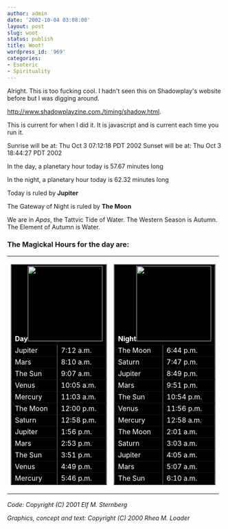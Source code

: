 ```yaml
---
author: admin
date: '2002-10-04 03:08:00'
layout: post
slug: woot
status: publish
title: Woot!
wordpress_id: '969'
categories:
- Esoteric
- Spirituality
---
```

Alright. This is too fucking cool. I hadn't seen this on Shadowplay's website before but I was digging around.

<a href="http://www.shadowplayzine.com./timing/shadow.html">http://www.shadowplayzine.com./timing/shadow.html</a>.

This is current for when I did it. It is javascript and is current each time you run it.

Sunrise will be at: Thu Oct 3 07:12:18 PDT 2002
Sunset will be at: Thu Oct 3
18:44:27 PDT 2002

In the day, a planetary hour today is 57.67 minutes long

In the night, a planetary hour today is 62.32 minutes long

Today is ruled by <strong>Jupiter</strong>

The Gateway of Night is ruled by <strong>The Moon</strong>

We are in <em>Apas</em>, the Tattvic Tide of Water.
The Western Season is Autumn. The Element of Autumn is Water.
<h3>The Magickal Hours for the day are:</h3>
<table>
<tr>
<td>
<table cellspacing="0" cellpadding="4" border="1" bgcolor="#000000">
<tr>
<td colspan="2"><font color="#ffffff"><strong>Day<img width="174" height="175" src="http://www.shadowplayzine.com./timing/images/7star2.gif" /></strong></font></td>
</tr>
<tr>
<td><font color="#ffffff">Jupiter</font></td>
<td><font color="#ffffff">7:12 a.m.</font></td>
</tr>
<tr>
<td><font color="#ffffff">Mars</font></td>
<td><font color="#ffffff">8:10 a.m.</font></td>
</tr>
<tr>
<td><font color="#ffffff">The Sun</font></td>
<td><font color="#ffffff">9:07 a.m.</font></td>
</tr>
<tr>
<td><font color="#ffffff">Venus</font></td>
<td><font color="#ffffff">10:05 a.m.</font></td>
</tr>
<tr>
<td><font color="#ffffff">Mercury</font></td>
<td><font color="#ffffff">11:03 a.m.</font></td>
</tr>
<tr>
<td><font color="#ffffff">The Moon</font></td>
<td><font color="#ffffff">12:00 p.m.</font></td>
</tr>
<tr>
<td><font color="#ffffff">Saturn</font></td>
<td><font color="#ffffff">12:58 p.m.</font></td>
</tr>
<tr>
<td><font color="#ffffff">Jupiter</font></td>
<td><font color="#ffffff">1:56 p.m.</font></td>
</tr>
<tr>
<td><font color="#ffffff">Mars</font></td>
<td><font color="#ffffff">2:53 p.m.</font></td>
</tr>
<tr>
<td><font color="#ffffff">The Sun</font></td>
<td><font color="#ffffff">3:51 p.m.</font></td>
</tr>
<tr>
<td><font color="#ffffff">Venus</font></td>
<td><font color="#ffffff">4:49 p.m.</font></td>
</tr>
<tr>
<td><font color="#ffffff">Mercury</font></td>
<td><font color="#ffffff">5:46 p.m.</font></td>
</tr>
</table>
</td>
<td>
<table cellspacing="0" cellpadding="4" border="1" bgcolor="#000000">
<tr>
<td colspan="2"><font color="#ffffff"><strong>Night<img width="174" height="175" src="http://www.shadowplayzine.com./timing/images/7star0.gif" /></strong></font></td>
</tr>
<tr>
<td><font color="#ffffff">The Moon</font></td>
<td><font color="#ffffff">6:44 p.m.</font></td>
</tr>
<tr>
<td><font color="#ffffff">Saturn</font></td>
<td><font color="#ffffff">7:47 p.m.</font></td>
</tr>
<tr>
<td><font color="#ffffff">Jupiter</font></td>
<td><font color="#ffffff">8:49 p.m.</font></td>
</tr>
<tr>
<td><font color="#ffffff">Mars</font></td>
<td><font color="#ffffff">9:51 p.m.</font></td>
</tr>
<tr>
<td><font color="#ffffff">The Sun</font></td>
<td><font color="#ffffff">10:54 p.m.</font></td>
</tr>
<tr>
<td><font color="#ffffff">Venus</font></td>
<td><font color="#ffffff">11:56 p.m.</font></td>
</tr>
<tr>
<td><font color="#ffffff">Mercury</font></td>
<td><font color="#ffffff">12:58 a.m.</font></td>
</tr>
<tr>
<td><font color="#ffffff">The Moon</font></td>
<td><font color="#ffffff">2:01 a.m.</font></td>
</tr>
<tr>
<td><font color="#ffffff">Saturn</font></td>
<td><font color="#ffffff">3:03 a.m.</font></td>
</tr>
<tr>
<td><font color="#ffffff">Jupiter</font></td>
<td><font color="#ffffff">4:05 a.m.</font></td>
</tr>
<tr>
<td><font color="#ffffff">Mars</font></td>
<td><font color="#ffffff">5:07 a.m.</font></td>
</tr>
<tr>
<td><font color="#ffffff">The Sun</font></td>
<td><font color="#ffffff">6:10 a.m.</font></td>
</tr>
</table>
</td>
</tr>
</table>
<em>Code: Copyright (C) 2001 Elf M. Sternberg</em>

<em>Graphics, concept and text: Copyright (C) 2000 Rhea M. Loader</em>
